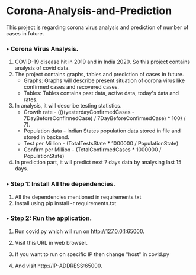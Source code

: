 # Corona-Analysis-and-Prediction
This project is regarding corona virus analysis and prediction of number of cases in future.

### •   Corona Virus Analysis.

1.  COVID-19 disease hit in 2019 and in India 2020. So this project contains analysis of covid data.
2.	The project contains graphs, tables and prediction of cases in future.
	-	Graphs: Graphs will describe present situation of corona virus like confirmed cases and recovered cases.
	-	Tables: Tables contains past data, active data, today's data and rates.
3.	In analysis, it will describe testing statistics.
	-	Growth rate - ((((yesterdayConfirmedCases - 7DayBeforeConfirmedCase) / 7DayBeforeConfirmedCase) * 100) / 7).
	-	Population data - Indian States population data stored in file and stored in backend.
	-	Test per Million - (TotalTestsState * 1000000 / PopulationState)
	-	Confirm per Million - (TotalConfirmedCases * 1000000 / PopulationState)
4.	In prediction part, it will predict next 7 days data by analysing last 15 days.


### •   Step 1: Install All the dependencies.

1.  All the dependencies mentioned in requirements.txt
2.  Install using pip install -r requirements.txt

### •   Step 2: Run the application.

1.  Run covid.py which will run on http://127.0.0.1:65000.
2.  Visit this URL in web browser.

3.  If you want to run on specific IP then change "host" in covid.py
4.  And visit http://IP-ADDRESS:65000.
